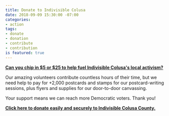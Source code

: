 ```yaml
---
title: Donate to Indivisible Colusa
date: 2018-09-09 15:30:00 -07:00
categories:
- action
tags:
- donate
- donation
- contribute
- contribution
is featured: true
---
```


[**Can you chip in $5 or $25 to help fuel Indivisible Colusa's local activism?**](https://secure.actblue.com/donate/indivisiblecol413728470) 

Our amazing volunteers contribute countless hours of their time, but we need help to pay for +2,000 postcards and stamps for our postcard-writing sessions, plus flyers and supplies for our door-to-door canvassing.

Your support means we can reach more Democratic voters. Thank you!

[**Click here to donate easily and securely to Indivisible Colusa County.**](https://secure.actblue.com/donate/indivisiblecol413728470)